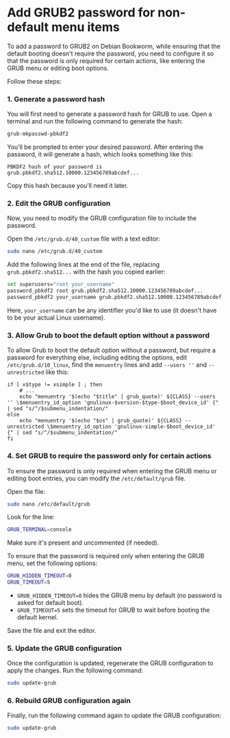 # Add GRUB2 password for non-default menu items

To add a password to GRUB2 on Debian Bookworm, while ensuring that the default booting doesn't require the password, you need to configure it so that the password is only required for certain actions, like entering the GRUB menu or editing boot options.

Follow these steps:

### 1. Generate a password hash
You will first need to generate a password hash for GRUB to use. Open a terminal and run the following command to generate the hash:

```bash
grub-mkpasswd-pbkdf2
```

You’ll be prompted to enter your desired password. After entering the password, it will generate a hash, which looks something like this:

```
PBKDF2 hash of your password is grub.pbkdf2.sha512.10000.123456789abcdef...
```

Copy this hash because you’ll need it later.

### 2. Edit the GRUB configuration
Now, you need to modify the GRUB configuration file to include the password.

Open the `/etc/grub.d/40_custom` file with a text editor:

```bash
sudo nano /etc/grub.d/40_custom
```

Add the following lines at the end of the file, replacing `grub.pbkdf2.sha512...` with the hash you copied earlier:

```bash
set superusers="root your_username"
password_pbkdf2 root grub.pbkdf2.sha512.10000.123456789abcdef...
password_pbkdf2 your_username grub.pbkdf2.sha512.10000.123456789abcdef...
```

Here, `your_username` can be any identifier you'd like to use (it doesn't have to be your actual Linux username).

### 3. Allow Grub to boot the default option without a password
To allow Grub to boot the default option without a password, but require a password for everything else, including editing the options, edit `/etc/grub.d/10_linux`, find the `menuentry` lines and add `--users ''` and `--unrestricted` like this:
```
if [ x$type != xsimple ] ; then
    # ...
    echo "menuentry '$(echo "$title" | grub_quote)' ${CLASS} --users '' \$menuentry_id_option 'gnulinux-$version-$type-$boot_device_id' {" | sed "s/^/$submenu_indentation/"
else
    echo "menuentry '$(echo "$os" | grub_quote)' ${CLASS} --unrestricted \$menuentry_id_option 'gnulinux-simple-$boot_device_id' {" | sed "s/^/$submenu_indentation/"
fi
```

### 4. Set GRUB to require the password only for certain actions
To ensure the password is only required when entering the GRUB menu or editing boot entries, you can modify the `/etc/default/grub` file.

Open the file:

```bash
sudo nano /etc/default/grub
```

Look for the line:

```bash
GRUB_TERMINAL=console
```

Make sure it's present and uncommented (if needed).

To ensure that the password is required only when entering the GRUB menu, set the following options:

```bash
GRUB_HIDDEN_TIMEOUT=0
GRUB_TIMEOUT=5
```

- `GRUB_HIDDEN_TIMEOUT=0` hides the GRUB menu by default (no password is asked for default boot).
- `GRUB_TIMEOUT=5` sets the timeout for GRUB to wait before booting the default kernel.

Save the file and exit the editor.


### 5. Update the GRUB configuration
Once the configuration is updated, regenerate the GRUB configuration to apply the changes. Run the following command:

```bash
sudo update-grub
```

### 6. Rebuild GRUB configuration again
Finally, run the following command again to update the GRUB configuration:

```bash
sudo update-grub
```
